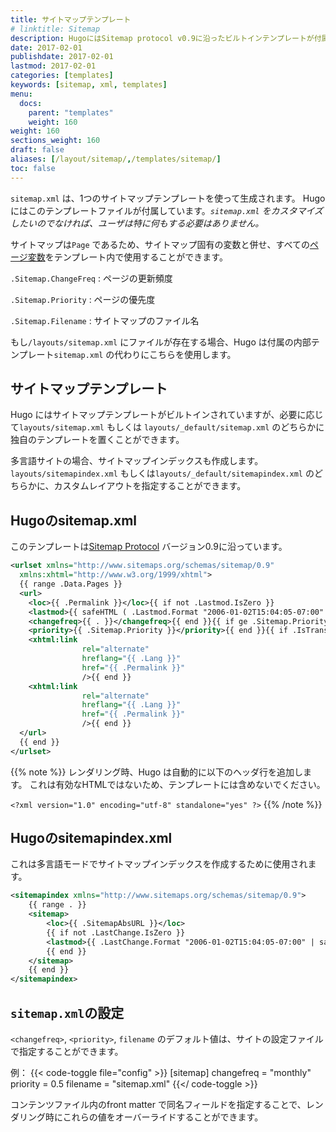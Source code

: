 ```yaml
---
title: サイトマップテンプレート
# linktitle: Sitemap
description: HugoにはSitemap protocol v0.9に沿ったビルトインテンプレートが付属していますが、必要に応じてオーバーライドすることができます
date: 2017-02-01
publishdate: 2017-02-01
lastmod: 2017-02-01
categories: [templates]
keywords: [sitemap, xml, templates]
menu:
  docs:
    parent: "templates"
    weight: 160
weight: 160
sections_weight: 160
draft: false
aliases: [/layout/sitemap/,/templates/sitemap/]
toc: false
---
```


`sitemap.xml` は、1つのサイトマップテンプレートを使って生成されます。
Hugoにはこのテンプレートファイルが付属しています。*`sitemap.xml` をカスタマイズしたいのでなければ、ユーザは特に何もする必要はありません。*

サイトマップは`Page` であるため、サイトマップ固有の変数と併せ、すべての[ページ変数][pagevars]をテンプレート内で使用することができます。

`.Sitemap.ChangeFreq`
: ページの更新頻度

`.Sitemap.Priority`
: ページの優先度

`.Sitemap.Filename`
: サイトマップのファイル名

もし`/layouts/sitemap.xml` にファイルが存在する場合、Hugo は付属の内部テンプレート`sitemap.xml` の代わりにこちらを使用します。

## サイトマップテンプレート

Hugo にはサイトマップテンプレートがビルトインされていますが、必要に応じて`layouts/sitemap.xml` もしくは `layouts/_default/sitemap.xml` のどちらかに独自のテンプレートを置くことができます。

多言語サイトの場合、サイトマップインデックスも作成します。
`layouts/sitemapindex.xml` もしくは`layouts/_default/sitemapindex.xml` のどちらかに、カスタムレイアウトを指定することができます。

## Hugoのsitemap.xml

このテンプレートは[Sitemap Protocol](http://www.sitemaps.org/protocol.html) バージョン0.9に沿っています。

```xml
<urlset xmlns="http://www.sitemaps.org/schemas/sitemap/0.9"
  xmlns:xhtml="http://www.w3.org/1999/xhtml">
  {{ range .Data.Pages }}
  <url>
    <loc>{{ .Permalink }}</loc>{{ if not .Lastmod.IsZero }}
    <lastmod>{{ safeHTML ( .Lastmod.Format "2006-01-02T15:04:05-07:00" ) }}</lastmod>{{ end }}{{ with .Sitemap.ChangeFreq }}
    <changefreq>{{ . }}</changefreq>{{ end }}{{ if ge .Sitemap.Priority 0.0 }}
    <priority>{{ .Sitemap.Priority }}</priority>{{ end }}{{ if .IsTranslated }}{{ range .Translations }}
    <xhtml:link
                rel="alternate"
                hreflang="{{ .Lang }}"
                href="{{ .Permalink }}"
                />{{ end }}
    <xhtml:link
                rel="alternate"
                hreflang="{{ .Lang }}"
                href="{{ .Permalink }}"
                />{{ end }}
  </url>
  {{ end }}
</urlset>
```

{{% note %}}
レンダリング時、Hugo は自動的に以下のヘッダ行を追加します。
これは有効なHTMLではないため、テンプレートには含めないでください。

`<?xml version="1.0" encoding="utf-8" standalone="yes" ?>`
{{% /note %}}

## Hugoのsitemapindex.xml

これは多言語モードでサイトマップインデックスを作成するために使用されます。

```xml
<sitemapindex xmlns="http://www.sitemaps.org/schemas/sitemap/0.9">
	{{ range . }}
	<sitemap>
	   	<loc>{{ .SitemapAbsURL }}</loc>
		{{ if not .LastChange.IsZero }}
	   	<lastmod>{{ .LastChange.Format "2006-01-02T15:04:05-07:00" | safeHTML }}</lastmod>
		{{ end }}
	</sitemap>
	{{ end }}
</sitemapindex>
```

## `sitemap.xml`の設定

`<changefreq>`, `<priority>`, `filename` のデフォルト値は、サイトの設定ファイルで指定することができます。

例：
{{< code-toggle file="config" >}}
[sitemap]
  changefreq = "monthly"
  priority = 0.5
  filename = "sitemap.xml"
{{</ code-toggle >}}

コンテンツファイル内のfront matter で同名フィールドを指定することで、レンダリング時にこれらの値をオーバーライドすることができます。


[pagevars]: /variables/page/
